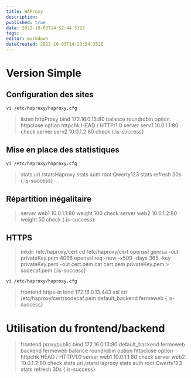 ```yaml
---
title: HAProxy
description: 
published: true
date: 2022-10-03T14:52:44.532Z
tags: 
editor: markdown
dateCreated: 2022-10-03T14:23:54.352Z
---
```


# Version Simple
## Configuration des sites
`vi /etc/haproxy/haproxy.cfg`

> listen httpProxy
> bind 172.16.0.13:80
> balance roundrobin
> option httpclose
> option httpchk HEAD / HTTP/1.0
> server serv1 10.0.1.1:80 check
> server serv2 10.0.1.2:80 check
{.is-success}

## Mise en place des statistiques
`vi /etc/haproxy/haproxy.cfg`
> stats uri /statsHaproxy
> stats auth root:Qwerty123
> stats refresh 30s
{.is-success}

## Répartition inégalitaire

> server web1 10.0.1.1:80 weight 100 check
> server web2 10.0.1.2:80 weight 50 check
{.is-success}

## HTTPS
> mkdir /etc/haproxy/cert
> cd /etc/haproxy/cert
> openssl genrsa -out privateKey.pem 4096
> openssl req -new -x509 -days 365 -key privateKey.pem -out cert.pem
> cat cert.pem privateKey.pem > sodecaf.pem
{.is-success}

`vi /etc/haproxy/haproxy.cfg`
> frontend https-in
> bind 172.16.0.13:443 ssl crt /etc/haproxy/cert/sodecaf.pem
> default_backend fermeweb
{.is-success}

# Utilisation du frontend/backend
> frontend proxypublic
> bind 172.16.0.13:80
> default_backend fermeweb
> backend fermeweb
> balance roundrobin
> option httpclose
> option httpchk HEAD / HTTP/1.0
> server web1 10.0.1.1:80 check
> server web2 10.0.1.2:80 check
> stats uri /statsHaproxy
> stats auth root:Qwerty123
> stats refresh 30s
{.is-success}
